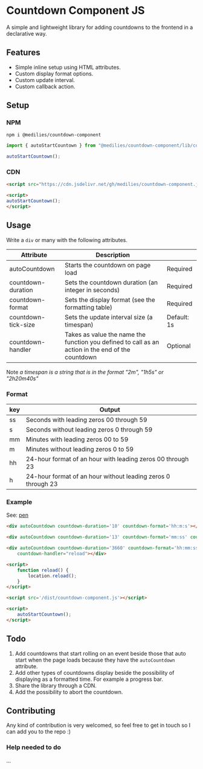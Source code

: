 # Countdown Component JS

A simple and lightweight library for adding countdowns to the frontend in a declarative way.

## Features

- Simple inline setup using HTML attributes.
- Custom display format options.
- Custom update interval.
- Custom callback action.

## Setup

### NPM

```text
npm i @medilies/countdown-component
```

```js
import { autoStartCountown } from "@medilies/countdown-component/lib/countdownComponent";

autoStartCountown();
```

### CDN

```html
<script src="https://cdn.jsdelivr.net/gh/medilies/countdown-component.js@0.1.0/dist/countdown-component.js"></script>

<script>
autoStartCountown();
</script>
```

## Usage

Write a `div` or many with the following attributes.

| Attribute           | Description                                                                                       |             |
| ------------------- | ------------------------------------------------------------------------------------------------- | ----------- |
| autoCountdown       | Starts the countdown on page load                                                                 | Required    |
| countdown-duration  | Sets the countdown duration (an integer in seconds)                                                | Required    |
| countdown-format    | Sets the display format (see the formatting table)                                                | Required    |
| countdown-tick-size | Sets the update interval size (a timespan)                                                        | Default: 1s |
| countdown-handler   | Takes as value the name the function you defined to call as an action in the end of the countdown | Optional    |

Note _a timespan is a string that is in the format "2m", "1h5s" or "2h20m40s"_

### Format

| key | Output                                                        |
| --- | ------------------------------------------------------------- |
| ss  | Seconds with leading zeros  00 through 59                     |
| s   | Seconds without leading zeros  0 through 59                   |
| mm  | Minutes with leading zeros  00 to 59                          |
| m   | Minutes without leading zeros  0 to 59                        |
| hh  | 24-hour format of an hour with leading zeros  00 through 23   |
| h   | 24-hour format of an hour without leading zeros  0 through 23 |

### Example

See: [pen](https://codepen.io/medilies/pen/abqMMYy)

```html
<div autoCountdown countdown-duration='10' countdown-format='hh:m:s'></div>

<div autoCountdown countdown-duration='13' countdown-format='mm:ss' countdown-handler="reload"></div>

<div autoCountdown countdown-duration='3660' countdown-format='hh:mm:ss' countdown-tick-size='5s'
    countdown-handler="reload"></div>

<script>
    function reload() {
        location.reload();
    }
</script>

<script src='/dist/countdown-component.js'></script>

<script>
    autoStartCountown();
</script>
```

## Todo

1. Add countdowns that start rolling on an event beside those that auto start when the page loads because they have the `autoCountdown` attribute.
2. Add other types of countdowns display beside the possibility of displaying as a formatted time. For example a progress bar.
3. Share the library through a CDN.
4. Add the possibility to abort the countdown.

## Contributing

Any kind of contribution is very welcomed, so feel free to get in touch so I can add you to the repo :)

### Help needed to do

...
